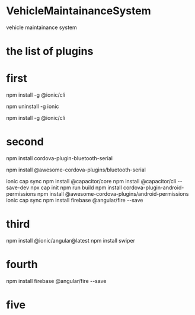 # VehicleMaintainanceSystem
vehicle maintainance system


# the list of plugins 

# first 
npm install -g @ionic/cli

 npm uninstall -g ionic
 
npm install -g @ionic/cli


# second 
 npm install cordova-plugin-bluetooth-serial 
 
npm install @awesome-cordova-plugins/bluetooth-serial 

ionic cap sync
npm install @capacitor/core
npm install @capacitor/cli --save-dev
npx cap init
npm run build
npm install cordova-plugin-android-permissions 
npm install @awesome-cordova-plugins/android-permissions 
ionic cap sync
npm install firebase @angular/fire --save

# third

npm install @ionic/angular@latest
npm install swiper

# fourth 

npm install firebase @angular/fire --save

# five


